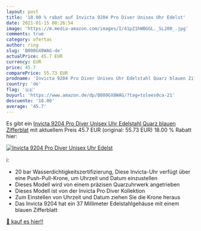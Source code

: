 ```yaml
---
layout: post
title: '18.00 % rabat auf Invicta 9204 Pro Diver Unisex Uhr Edelst'
date: 2021-01-15 00:26:54
image: 'https://m.media-amazon.com/images/I/41pZ1hWBGGL._SL200_.jpg'
comments: true
category: ofertas
author: ring
slug: 'B000GX8WAG-de'
actualPrice: 45.7 EUR
currency: EUR
price: 45.7
comparePrice: 55.73 EUR
prodname: 'Invicta 9204 Pro Diver Unisex Uhr Edelstahl Quarz blauen Zifferblat'
country: 'de'
flag: '🇩🇪'
buyurl: 'https://www.amazon.de/dp/B000GX8WAG/?tag=tolees0ca-21'
descuento: '18.00'
average: '45.7'
---
```


Es gibt ein [Invicta 9204 Pro Diver Unisex Uhr Edelstahl Quarz blauen Zifferblat](https://www.amazon.de/dp/B000GX8WAG/?tag=tolees0ca-21) mit aktuellem Preis 45.7 EUR (original: 55.73 EUR) 18.00 % Rabatt hier:

[![Invicta 9204 Pro Diver Unisex Uhr Edelst](https://m.media-amazon.com/images/I/41pZ1hWBGGL._SL200_.jpg)](https://www.amazon.de/dp/B000GX8WAG/?tag=tolees0ca-21)

ℹ️:

- 20 bar Wasserdichtigkeitszertifizierung, Diese Invicta-Uhr verfügt über eine Push-Pull-Krone, um Uhrzeit und Datum einzustellen
- Dieses Modell wird von einem präzisen Quarzuhrwerk angetrieben
- Dieses Modell ist von der Invicta Pro Diver Kollektion
- Zum Einstellen von Uhrzeit und Datum ziehen Sie die Krone heraus
- Das Invicta 9204 hat ein 37 Millimeter Edelstahlgehäuse mit einem blauen Zifferblatt

[🛒 kauf es hier!!](https://www.amazon.de/dp/B000GX8WAG/?tag=tolees0ca-21)
